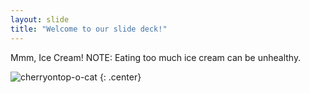 ```yaml
---
layout: slide
title: "Welcome to our slide deck!"
---
```


Mmm, Ice Cream!
NOTE: Eating too much ice cream can be unhealthy.

![cherryontop-o-cat](https://octodex.github.com/images/cherryontop-o-cat.png)
{: .center}
